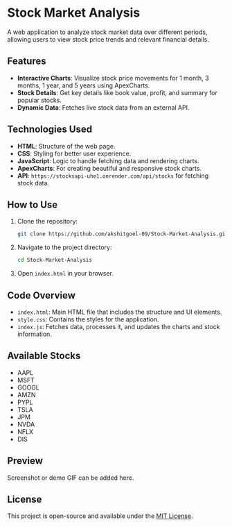 # Stock Market Analysis

A web application to analyze stock market data over different periods, allowing users to view stock price trends and relevant financial details.

## Features

- **Interactive Charts**: Visualize stock price movements for 1 month, 3 months, 1 year, and 5 years using ApexCharts.
- **Stock Details**: Get key details like book value, profit, and summary for popular stocks.
- **Dynamic Data**: Fetches live stock data from an external API.

## Technologies Used

- **HTML**: Structure of the web page.
- **CSS**: Styling for better user experience.
- **JavaScript**: Logic to handle fetching data and rendering charts.
- **ApexCharts**: For creating beautiful and responsive stock charts.
- **API**: `https://stocksapi-uhe1.onrender.com/api/stocks` for fetching stock data.

## How to Use

1. Clone the repository:
   ```bash
   git clone https://github.com/akshitgoel-09/Stock-Market-Analysis.git
   ```
2. Navigate to the project directory:
   ```bash
   cd Stock-Market-Analysis
   ```
3. Open `index.html` in your browser.

## Code Overview

- `index.html`: Main HTML file that includes the structure and UI elements.
- `style.css`: Contains the styles for the application.
- `index.js`: Fetches data, processes it, and updates the charts and stock information.

## Available Stocks

- AAPL
- MSFT
- GOOGL
- AMZN
- PYPL
- TSLA
- JPM
- NVDA
- NFLX
- DIS

## Preview

Screenshot or demo GIF can be added here.

## License

This project is open-source and available under the [MIT License](LICENSE).
